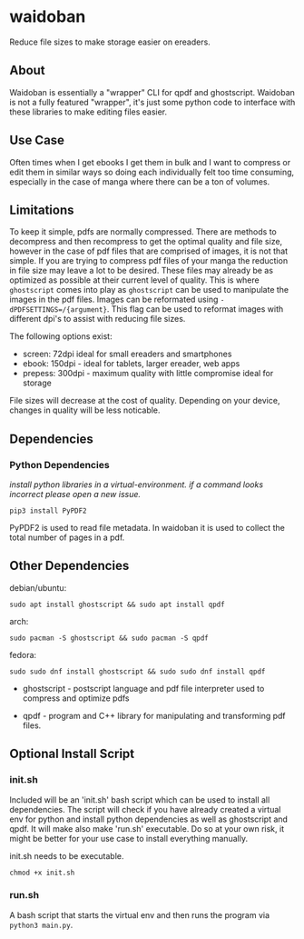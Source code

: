 # waidoban
Reduce file sizes to make storage easier on ereaders.

## About
Waidoban is essentially a "wrapper" CLI for qpdf and ghostscript.
Waidoban is not a fully featured "wrapper", it's just some python code to interface with these libraries to make editing files easier.

## Use Case
Often times when I get ebooks I get them in bulk and I want to compress or edit them in similar ways so doing each individually felt too time consuming, especially in the case of manga where there can be a ton of volumes.

## Limitations
To keep it simple, pdfs are normally compressed. There are methods to decompress and then recompress to get the optimal quality and file size, however in the case of pdf files that are comprised of images, it is not that simple. If you are trying to compress pdf files of your manga the reduction in file size may leave a lot to be desired. These files may already be as optimized as possible at their current level of quality. This is where ```ghostscript``` comes into play as ```ghostscript``` can be used to manipulate the images in the pdf files. Images can be reformated using ```-dPDFSETTINGS=/{argument}```. This flag can be used to reformat images with different dpi's to assist with reducing file sizes. 

The following options exist:

- screen: 72dpi ideal for small ereaders and smartphones
- ebook: 150dpi - ideal for tablets, larger ereader, web apps
- prepess: 300dpi - maximum quality with little compromise ideal for storage

File sizes will decrease at the cost of quality. Depending on your device, changes in quality will be less noticable.

## Dependencies
### Python Dependencies

*install python libraries in a virtual-environment.*
*if a command looks incorrect please open a new issue.*

```
pip3 install PyPDF2
```

PyPDF2 is used to read file metadata.
In waidoban it is used to collect the total number of pages in a pdf.

## Other Dependencies

debian/ubuntu:

```
sudo apt install ghostscript && sudo apt install qpdf
```

arch:

```
sudo pacman -S ghostscript && sudo pacman -S qpdf
```

fedora:

```
sudo sudo dnf install ghostscript && sudo sudo dnf install qpdf
```

- ghostscript - postscript language and pdf file interpreter used to compress and optimize pdfs

- qpdf - program and C++ library for manipulating and transforming pdf files.

## Optional Install Script
### init.sh

Included will be an 'init.sh' bash script which can be used to install all dependencies.
The script will check if you have already created a virtual env for python and install python dependencies as well as ghostscript and qpdf. It will make also make 'run.sh' executable. Do so at your own risk, it might be better for your use case to install everything manually.

init.sh needs to be executable.

```
chmod +x init.sh
```

### run.sh
A bash script that starts the virtual env and then runs the program via ```python3 main.py```.